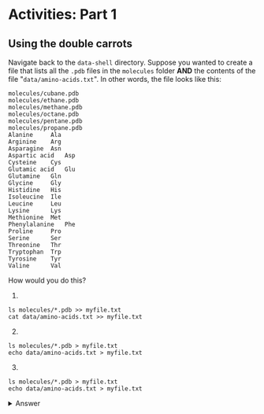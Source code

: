 # Activities: Part 1

## Using the double carrots
Navigate back to the `data-shell` directory. Suppose you wanted to create a file that lists all the `.pdb` files in the `molecules` folder **AND** the contents of the file "`data/amino-acids.txt`". In other words, the file looks like this:
```
molecules/cubane.pdb
molecules/ethane.pdb
molecules/methane.pdb
molecules/octane.pdb
molecules/pentane.pdb
molecules/propane.pdb
Alanine		Ala
Arginine	Arg
Asparagine	Asn
Aspartic acid	Asp
Cysteine	Cys
Glutamic acid	Glu
Glutamine	Gln
Glycine		Gly
Histidine	His
Isoleucine	Ile
Leucine		Leu
Lysine		Lys
Methionine	Met
Phenylalanine	Phe
Proline		Pro
Serine		Ser
Threonine	Thr
Tryptophan	Trp
Tyrosine	Tyr
Valine		Val
```

How would you do this?

1)
```
ls molecules/*.pdb >> myfile.txt
cat data/amino-acids.txt >> myfile.txt
```

2)
```
ls molecules/*.pdb > myfile.txt
echo data/amino-acids.txt > myfile.txt
```

3)
```
ls molecules/*.pdb > myfile.txt
echo data/amino-acids.txt > myfile.txt
```

<details>
  <summary>Answer</summary>
  
  Number 1!
  
  Number 2 uses `echo`. This will print out `data/amino-acids.txt` instead of the _contents_ of `data/amino-acids.txt`
  
  Number 3 again uses `echo` where it shouldn't, but there is a second mistake. The `>>` on the second line will write over the contents we put in `myfile.txt` in the previous command.
  
</details>
